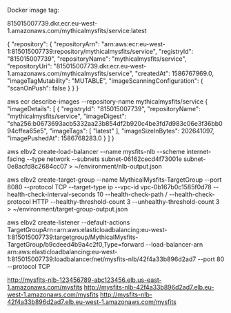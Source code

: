 Docker image tag:

815015007739.dkr.ecr.eu-west-1.amazonaws.com/mythicalmysfits/service:latest


{
    "repository": {
        "repositoryArn": "arn:aws:ecr:eu-west-1:815015007739:repository/mythicalmysfits/service",
        "registryId": "815015007739",
        "repositoryName": "mythicalmysfits/service",
        "repositoryUri": "815015007739.dkr.ecr.eu-west-1.amazonaws.com/mythicalmysfits/service",
        "createdAt": 1586767969.0,
        "imageTagMutability": "MUTABLE",
        "imageScanningConfiguration": {
            "scanOnPush": false
        }
    }
}

aws ecr describe-images --repository-name mythicalmysfits/service
{
    "imageDetails": [
        {
            "registryId": "815015007739",
            "repositoryName": "mythicalmysfits/service",
            "imageDigest": "sha256:b0673693acb5332aa23b854df2b920c4be3fd7d983c06e3f36bb094cffea65e5",
            "imageTags": [
                "latest"
            ],
            "imageSizeInBytes": 202641097,
            "imagePushedAt": 1586768283.0
        }
    ]
}


aws elbv2 create-load-balancer --name mysfits-nlb --scheme internet-facing --type network --subnets subnet-06162cecd4f73001e subnet-0e8acfd8c2684cc07 > ~/environment/nlb-output.json


aws elbv2 create-target-group --name MythicalMysfits-TargetGroup --port 8080 --protocol TCP --target-type ip --vpc-id vpc-0b167b0c1585f0d78 --health-check-interval-seconds 10 --health-check-path / --health-check-protocol HTTP --healthy-threshold-count 3 --unhealthy-threshold-count 3 > ~/environment/target-group-output.json


aws elbv2 create-listener --default-actions TargetGroupArn=arn:aws:elasticloadbalancing:eu-west-1:815015007739:targetgroup/MythicalMysfits-TargetGroup/b9cdeed4b9a4c2f0,Type=forward --load-balancer-arn arn:aws:elasticloadbalancing:eu-west-1:815015007739:loadbalancer/net/mysfits-nlb/42f4a33b896d2ad7 --port 80 --protocol TCP


http://mysfits-nlb-123456789-abc123456.elb.us-east-1.amazonaws.com/mysfits
http://mysfits-nlb-42f4a33b896d2ad7.elb.eu-west-1.amazonaws.com/mysfits
http://mysfits-nlb-42f4a33b896d2ad7.elb.eu-west-1.amazonaws.com/mysfits